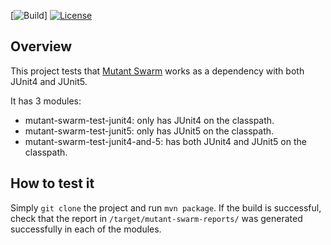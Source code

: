 [![Build](https://github.com/HiveRunner/mutant-swarm-test/workflows/build/badge.svg)]
[![License](https://img.shields.io/badge/License-Apache%202.0-blue.svg)](https://opensource.org/licenses/Apache-2.0)

## Overview
This project tests that [Mutant Swarm](https://github.com/HotelsDotCom/mutant-swarm) works as a dependency with both JUnit4 and JUnit5.

It has 3 modules:
- mutant-swarm-test-junit4: only has JUnit4 on the classpath.
- mutant-swarm-test-junit5: only has JUnit5 on the classpath.
- mutant-swarm-test-junit4-and-5: has both JUnit4 and JUnit5 on the classpath.

## How to test it
Simply `git clone` the project and run `mvn package`. If the build is successful, check that the report in `/target/mutant-swarm-reports/` was generated successfully in each of the modules.
